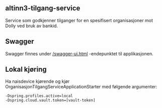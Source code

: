 ## altinn3-tilgang-service

Service som godkjenner tilganger for en spesifisert organisasjoner mot Dolly ved bruk av bankid.

## Swagger

Swagger finnes under [/swagger-ui.html](https://testnav-organisasjon-tilgang-service.intern.dev.nav.no/swagger-ui.html)
-endepunktet til applikasjonen.

## Lokal kjøring

Ha naisdevice kjørende og kjør OrganisasjonTilgangServiceApplicationStarter med følgende argumenter:

``` 
-Dspring.profiles.active=local
-Dspring.cloud.vault.token=[vault-token]
```
